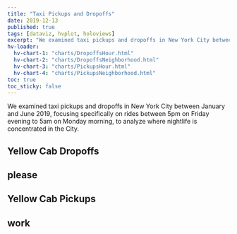 ```yaml
---
title: "Taxi Pickups and Dropoffs"
date: 2019-12-13
published: true
tags: [dataviz, hvplot, holoviews]
excerpt: "We examined taxi pickups and dropoffs in New York City between January and June 2019, focusing specifically on rides between 5pm on Friday evening to 5am on Monday morning, to analyze where nightlife is concentrated in the City."
hv-loader:
  hv-chart-1: "charts/DropoffsHour.html"
  hv-chart-2: "charts/DropoffsNeighborhood.html"
  hv-chart-3: "charts/PickupsHour.html"
  hv-chart-4: "charts/PickupsNeighborhood.html"
toc: true
toc_sticky: false
---
```


We examined taxi pickups and dropoffs in New York City between January and June 2019, focusing specifically on rides between 5pm on Friday evening to 5am on Monday morning, to analyze where nightlife is concentrated in the City.

## Yellow Cab Dropoffs

<div id="hv-chart-1"></div>

## please

<div id="hv-chart-2"></div>

## Yellow Cab Pickups

<div id="hv-chart-3"></div>

## work

<div id="hv-chart-4"></div>
